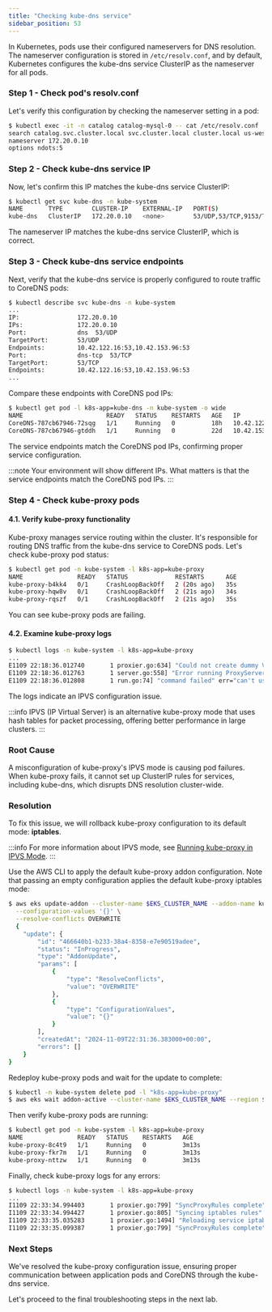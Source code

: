 ```yaml
---
title: "Checking kube-dns service"
sidebar_position: 53
---
```


In Kubernetes, pods use their configured nameservers for DNS resolution. The nameserver configuration is stored in `/etc/resolv.conf`, and by default, Kubernetes configures the kube-dns service ClusterIP as the nameserver for all pods.

### Step 1 - Check pod's resolv.conf

Let's verify this configuration by checking the nameserver setting in a pod:

```bash timeout=30
$ kubectl exec -it -n catalog catalog-mysql-0 -- cat /etc/resolv.conf
search catalog.svc.cluster.local svc.cluster.local cluster.local us-west-2.compute.internal
nameserver 172.20.0.10
options ndots:5
```

### Step 2 - Check kube-dns service IP

Now, let's confirm this IP matches the kube-dns service ClusterIP:

```bash timeout=30
$ kubectl get svc kube-dns -n kube-system
NAME       TYPE        CLUSTER-IP    EXTERNAL-IP   PORT(S)                  AGE
kube-dns   ClusterIP   172.20.0.10   <none>        53/UDP,53/TCP,9153/TCP   22d
```

The nameserver IP matches the kube-dns service ClusterIP, which is correct.

### Step 3 - Check kube-dns service endpoints

Next, verify that the kube-dns service is properly configured to route traffic to CoreDNS pods:

```bash timeout=30
$ kubectl describe svc kube-dns -n kube-system
...
IP:                172.20.0.10
IPs:               172.20.0.10
Port:              dns  53/UDP
TargetPort:        53/UDP
Endpoints:         10.42.122.16:53,10.42.153.96:53
Port:              dns-tcp  53/TCP
TargetPort:        53/TCP
Endpoints:         10.42.122.16:53,10.42.153.96:53
...
```

Compare these endpoints with CoreDNS pod IPs:

```bash timeout=30
$ kubectl get pod -l k8s-app=kube-dns -n kube-system -o wide
NAME                       READY   STATUS    RESTARTS   AGE   IP             ...
CoreDNS-787cb67946-72sqg   1/1     Running   0          18h   10.42.122.16   ...
CoreDNS-787cb67946-gtddh   1/1     Running   0          22d   10.42.153.96   ...
```

The service endpoints match the CoreDNS pod IPs, confirming proper service configuration.

:::note
Your environment will show different IPs. What matters is that the service endpoints match the CoreDNS pod IPs.
:::

### Step 4 - Check kube-proxy pods

#### 4.1. Verify kube-proxy functionality

Kube-proxy manages service routing within the cluster. It's responsible for routing DNS traffic from the kube-dns service to CoreDNS pods. Let's check kube-proxy pod status:

```bash timeout=30
$ kubectl get pod -n kube-system -l k8s-app=kube-proxy
NAME               READY   STATUS             RESTARTS      AGE
kube-proxy-b4kk4   0/1     CrashLoopBackOff   2 (20s ago)   35s
kube-proxy-hqw8v   0/1     CrashLoopBackOff   2 (21s ago)   34s
kube-proxy-rqszf   0/1     CrashLoopBackOff   2 (21s ago)   35s
```

You can see kube-proxy pods are failing.

#### 4.2. Examine kube-proxy logs

```bash timeout=30
$ kubectl logs -n kube-system -l k8s-app=kube-proxy
...
E1109 22:18:36.012740       1 proxier.go:634] "Could not create dummy VS" err="no such file or directory" scheduler="r"
E1109 22:18:36.012763       1 server.go:558] "Error running ProxyServer" err="can't use the IPVS proxier: no such file or directory"
E1109 22:18:36.012808       1 run.go:74] "command failed" err="can't use the IPVS proxier: no such file or directory"
```

The logs indicate an IPVS configuration issue.

:::info
IPVS (IP Virtual Server) is an alternative kube-proxy mode that uses hash tables for packet processing, offering better performance in large clusters.
:::

### Root Cause

A misconfiguration of kube-proxy's IPVS mode is causing pod failures. When kube-proxy fails, it cannot set up ClusterIP rules for services, including kube-dns, which disrupts DNS resolution cluster-wide.

### Resolution

To fix this issue, we will rollback kube-proxy configuration to its default mode: **iptables**.

:::info
For more information about IPVS mode, see [Running kube-proxy in IPVS Mode](https://docs.aws.amazon.com/eks/latest/best-practices/ipvs.html).
:::

Use the AWS CLI to apply the default kube-proxy addon configuration. Note that passing an empty configuration applies the default kube-proxy iptables mode:

```bash timeout=30 wait=5
$ aws eks update-addon --cluster-name $EKS_CLUSTER_NAME --addon-name kube-proxy --region $AWS_REGION \
  --configuration-values '{}' \
  --resolve-conflicts OVERWRITE
  {
    "update": {
        "id": "466640b1-b233-38a4-8358-e7e90519adee",
        "status": "InProgress",
        "type": "AddonUpdate",
        "params": [
            {
                "type": "ResolveConflicts",
                "value": "OVERWRITE"
            },
            {
                "type": "ConfigurationValues",
                "value": "{}"
            }
        ],
        "createdAt": "2024-11-09T22:31:36.383000+00:00",
        "errors": []
    }
}
```

Redeploy kube-proxy pods and wait for the update to complete:

```bash timeout=180 wait=5
$ kubectl -n kube-system delete pod -l "k8s-app=kube-proxy"
$ aws eks wait addon-active --cluster-name $EKS_CLUSTER_NAME --region $AWS_REGION  --addon-name kube-proxy
```

Then verify kube-proxy pods are running:

```bash timeout=30
$ kubectl get pod -n kube-system -l k8s-app=kube-proxy
NAME               READY   STATUS    RESTARTS   AGE
kube-proxy-8c4t9   1/1     Running   0          3m13s
kube-proxy-fkr7m   1/1     Running   0          3m13s
kube-proxy-nttzw   1/1     Running   0          3m13s
```

Finally, check kube-proxy logs for any errors:

```bash timeout=30
$ kubectl logs -n kube-system -l k8s-app=kube-proxy
...
I1109 22:33:34.994403       1 proxier.go:799] "SyncProxyRules complete" elapsed="63.815782ms"
I1109 22:33:34.994427       1 proxier.go:805] "Syncing iptables rules"
I1109 22:33:35.035283       1 proxier.go:1494] "Reloading service iptables data" numServices=0 numEndpoints=0 numFilterChains=5 numFilterRules=3 numNATChains=4 numNATRules=5
I1109 22:33:35.099387       1 proxier.go:799] "SyncProxyRules complete" elapsed="104.958328ms"
```

### Next Steps

We've resolved the kube-proxy configuration issue, ensuring proper communication between application pods and CoreDNS through the kube-dns service.

Let's proceed to the final troubleshooting steps in the next lab.
